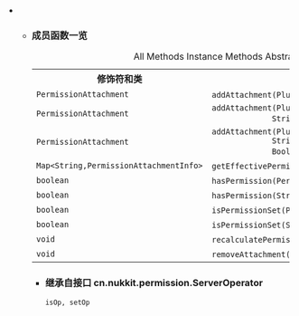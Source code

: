 <div class="summary">
<ul class="blockList">
<li class="blockList">
<!-- ========== METHOD SUMMARY =========== -->
<ul class="blockList">
<li class="blockList"><a name="method.summary">
<!--   -->
</a>
<h3>成员函数一览</h3>
<table class="memberSummary" border="0" cellpadding="3" cellspacing="0" summary="Method Summary table, listing methods, and an explanation">
<caption><span id="t0" class="activeTableTab"><span>All Methods</span><span class="tabEnd"> </span></span><span id="t2" class="tableTab"><span><a >Instance Methods</a></span><span class="tabEnd"> </span></span><span id="t3" class="tableTab"><span><a >Abstract Methods</a></span><span class="tabEnd"> </span></span></caption>
<tr>
<th>修饰符和类</th>
<th>成员函数描述</th>
</tr>
<tr id="i0" class="altColor">
<td class="colFirst"><code><a  title="class in cn.nukkit.permission">PermissionAttachment</a></code></td>
<td class="colLast"><code><span class="memberNameLink"><a >addAttachment</a></span>(<a  title="interface in cn.nukkit.plugin">Plugin</a> plugin)</code> </td>
</tr>
<tr id="i1" class="rowColor">
<td class="colFirst"><code><a  title="class in cn.nukkit.permission">PermissionAttachment</a></code></td>
<td class="colLast"><code><span class="memberNameLink"><a >addAttachment</a></span>(<a  title="interface in cn.nukkit.plugin">Plugin</a> plugin,
             <a  title="class or interface in java.lang">String</a> name)</code> </td>
</tr>
<tr id="i2" class="altColor">
<td class="colFirst"><code><a  title="class in cn.nukkit.permission">PermissionAttachment</a></code></td>
<td class="colLast"><code><span class="memberNameLink"><a >addAttachment</a></span>(<a  title="interface in cn.nukkit.plugin">Plugin</a> plugin,
             <a  title="class or interface in java.lang">String</a> name,
             <a  title="class or interface in java.lang">Boolean</a> value)</code> </td>
</tr>
<tr id="i3" class="rowColor">
<td class="colFirst"><code><a  title="class or interface in java.util">Map</a>&lt;<a  title="class or interface in java.lang">String</a>,<a  title="class in cn.nukkit.permission">PermissionAttachmentInfo</a>&gt;</code></td>
<td class="colLast"><code><span class="memberNameLink"><a >getEffectivePermissions</a></span>()</code> </td>
</tr>
<tr id="i4" class="altColor">
<td class="colFirst"><code>boolean</code></td>
<td class="colLast"><code><span class="memberNameLink"><a >hasPermission</a></span>(<a  title="class in cn.nukkit.permission">Permission</a> permission)</code> </td>
</tr>
<tr id="i5" class="rowColor">
<td class="colFirst"><code>boolean</code></td>
<td class="colLast"><code><span class="memberNameLink"><a >hasPermission</a></span>(<a  title="class or interface in java.lang">String</a> name)</code> </td>
</tr>
<tr id="i6" class="altColor">
<td class="colFirst"><code>boolean</code></td>
<td class="colLast"><code><span class="memberNameLink"><a >isPermissionSet</a></span>(<a  title="class in cn.nukkit.permission">Permission</a> permission)</code> </td>
</tr>
<tr id="i7" class="rowColor">
<td class="colFirst"><code>boolean</code></td>
<td class="colLast"><code><span class="memberNameLink"><a >isPermissionSet</a></span>(<a  title="class or interface in java.lang">String</a> name)</code> </td>
</tr>
<tr id="i8" class="altColor">
<td class="colFirst"><code>void</code></td>
<td class="colLast"><code><span class="memberNameLink"><a >recalculatePermissions</a></span>()</code> </td>
</tr>
<tr id="i9" class="rowColor">
<td class="colFirst"><code>void</code></td>
<td class="colLast"><code><span class="memberNameLink"><a >removeAttachment</a></span>(<a  title="class in cn.nukkit.permission">PermissionAttachment</a> attachment)</code> </td>
</tr>
</table>
<ul class="blockList">
<li class="blockList"><a name="methods.inherited.from.class.cn.nukkit.permission.ServerOperator">
<!--   -->
</a>
<h3>继承自接口 cn.nukkit.permission.<a  title="interface in cn.nukkit.permission">ServerOperator</a></h3>
<code><a >isOp</a>, <a >setOp</a></code></li>
</ul>
</li>
</ul>
</li>
</ul>
</div>

